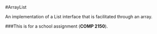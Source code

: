 #ArrayList

An implementation of a List interface that is facilitated through an array.

###This is for a school assignment (**COMP 2150**).

